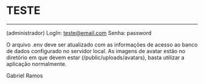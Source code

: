 # TESTE
---

(administrador) LogIn: teste@email.com Senha: password

O arquivo .env deve ser atualizado com as informações de acesso ao banco de dados configurado no servidor local.
As imagens de avatar estão no diretório em que devem estar (/public/uploads/avatars), basta utilizar a aplicação normalmente.

Gabriel Ramos